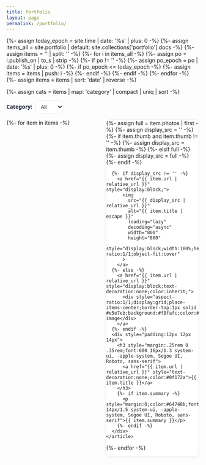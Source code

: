 ```yaml
---
title: Portfolio
layout: page
permalink: /portfolio/
---
```


{%- assign today_epoch = site.time | date: '%s' | plus: 0 -%}
{%- assign items_all = site.portfolio | default: site.collections['portfolio'].docs -%}
{%- assign items = '' | split: '' -%}
{%- for i in items_all -%}
  {%- assign po = i.publish_on | to_s | strip -%}
  {%- if po != '' -%}
    {%- assign po_epoch = po | date: '%s' | plus: 0 -%}
    {%- if po_epoch <= today_epoch -%}
      {%- assign items = items | push: i -%}
    {%- endif -%}
  {%- endif -%}
{%- endfor -%}
{%- assign items = items | sort: 'date' | reverse -%}

<!-- Category filter -->
{%- assign cats = items | map: 'category' | compact | uniq | sort -%}
<div id="portfolio-filter" style="display:flex;align-items:center;gap:.5rem;margin:4px 0 12px;">
  <label for="catFilter" style="font:600 14px/1.2 system-ui, -apple-system, Segoe UI, Roboto, sans-serif;color:#0f172a;">Category:</label>
  <select id="catFilter" style="padding:.45rem .6rem;border:1px solid #e5e7eb;border-radius:10px;background:#fff;">
    <option value="all">All</option>
    {%- for c in cats -%}
      <option value="{{ c | downcase }}">{{ c }}</option>
    {%- endfor -%}
  </select>
</div>

<div id="active-filter" style="display:none;margin:-2px 0 10px 0;font:600 14px/1.3 system-ui, -apple-system, Segoe UI, Roboto, sans-serif;color:#0f172a;">
  <span style="display:inline-flex;align-items:center;gap:.5rem;padding:.25rem .6rem;border:1px solid #e5e7eb;border-radius:999px;background:#fff;">
    <span>Filtered to:</span>
    <span id="active-filter-name" style="color:#00548C"></span>
    <a href="#" id="clear-filter" style="text-decoration:none;color:#0092F2;">Clear</a>
  </span>
</div>

<div style="display:grid;grid-template-columns:repeat(auto-fill,minmax(220px,1fr));gap:16px;padding:4px 0;" id="portfolio-grid-test">
  {%- for item in items -%}
    <article data-category="{{ item.category | default: 'Uncategorized' | downcase }}" style="border:1px solid #e5e7eb;border-radius:12px;overflow:hidden;background:#fff;box-shadow:0 2px 8px rgba(0,0,0,.04)">
      {%- assign full = item.photos | first -%}
      {%- assign display_src = '' -%}
      {%- if item.thumb and item.thumb != '' -%}
        {%- assign display_src = item.thumb -%}
      {%- elsif full -%}
        {%- assign display_src = full -%}
      {%- endif -%}

      {%- if display_src != '' -%}
        <a href="{{ item.url | relative_url }}" style="display:block;">
          <img
            src="{{ display_src | relative_url }}"
            alt="{{ item.title | escape }}"
            loading="lazy"
            decoding="async"
            width="800"
            height="800"
            style="display:block;width:100%;height:auto;aspect-ratio:1/1;object-fit:cover"
          >
        </a>
      {%- else -%}
        <a href="{{ item.url | relative_url }}" style="display:block;text-decoration:none;color:inherit;">
          <div style="aspect-ratio:1/1;display:grid;place-items:center;border-top:1px solid #e5e7eb;background:#f8fafc;color:#64748b;">No image</div>
        </a>
      {%- endif -%}
      <div style="padding:12px 12px 14px">
        <h3 style="margin:.25rem 0 .35rem;font:600 16px/1.3 system-ui, -apple-system, Segoe UI, Roboto, sans-serif">
          <a href="{{ item.url | relative_url }}" style="text-decoration:none;color:#0f172a">{{ item.title }}</a>
        </h3>
        {%- if item.summary -%}
          <p style="margin:0;color:#64748b;font:400 14px/1.5 system-ui, -apple-system, Segoe UI, Roboto, sans-serif">{{ item.summary }}</p>
        {%- endif -%}
      </div>
    </article>
  {%- endfor -%}
</div>
<script>
(function(){
  var select = document.getElementById('catFilter');
  var grid = document.getElementById('portfolio-grid-test');
  if(!select || !grid) return;
  var cards = Array.prototype.slice.call(grid.querySelectorAll('article'));

  var badge = document.getElementById('active-filter');
  var badgeName = document.getElementById('active-filter-name');
  var clearBtn = document.getElementById('clear-filter');

  function applyFilter(val, updateURL){
    var v = (val||'all').toLowerCase();
    cards.forEach(function(card){
      var c = (card.getAttribute('data-category')||'uncategorized').toLowerCase();
      var show = (v === 'all') || (c === v);
      card.style.display = show ? '' : 'none';
    });

    // Badge visibility + text
    if (badge){
      if (v === 'all'){
        badge.style.display = 'none';
      } else {
        badge.style.display = 'block';
        // Use the human-readable text from the select option
        try { badgeName.textContent = select.options[select.selectedIndex].text; } catch(e) {}
      }
    }

    // Update URL query without reload
    if (updateURL){
      try {
        var url = new URL(window.location);
        if (v === 'all') url.searchParams.delete('category');
        else url.searchParams.set('category', v);
        window.history.replaceState({}, '', url);
      } catch(e){}
    }
  }

  // Read from query (?category=Holiday)
  try {
    var p = new URLSearchParams(window.location.search);
    var q = p.get('category');
    if(q){
      var opt = Array.prototype.find.call(select.options, function(o){ return o.value === q.toLowerCase(); });
      if(opt) select.value = q.toLowerCase();
    }
  } catch(e){}

  applyFilter(select.value, false);
  select.addEventListener('change', function(){ applyFilter(this.value, true); });

  if (clearBtn){
    clearBtn.addEventListener('click', function(e){
      e.preventDefault();
      select.value = 'all';
      applyFilter('all', true);
    });
  }
})();
</script>
